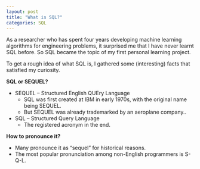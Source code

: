 ```yaml
---
layout: post
title: "What is SQL?"
categories: SQL
---
```


As a researcher who has spent four years developing machine learning algorithms for engineering problems, it surprised me that I have never learnt SQL before. So SQL became the topic of my first personal learning project. 

To get a rough idea of what SQL is, I gathered some (interesting) facts that satisfied my curiosity. 


**SQL or SEQUEL?**
- SEQUEL – Structured English QUEry Language 
    - SQL was first created at IBM in early 1970s, with the original name being SEQUEL. 
    - But SEQUEL was already trademarked by an aeroplane company..
- SQL – Structured Query Language
    - The registered acronym in the end. 

**How to pronounce it?**
- Many pronounce it as “sequel” for historical reasons. 
- The most popular pronunciation among non-English programmers is S-Q-L. 




